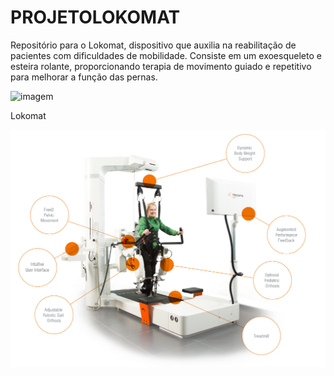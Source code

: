 # PROJETOLOKOMAT
Repositório para o Lokomat, dispositivo que auxilia na reabilitação de pacientes com dificuldades de mobilidade. Consiste em um exoesqueleto e esteira rolante, proporcionando terapia de movimento guiado e repetitivo para melhorar a função das pernas.

![imagem](atendimentolokomat.png)

Lokomat

![imagem](lokomat.png)
